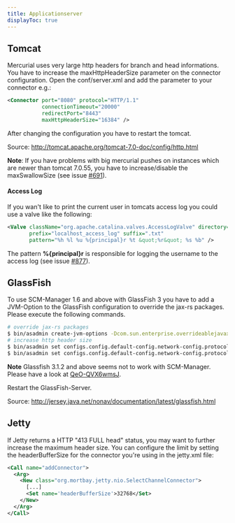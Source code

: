 ```yaml
---
title: Applicationserver
displayToc: true
---
```


## Tomcat

Mercurial uses very large http headers for branch and head informations.
You have to increase the maxHttpHeaderSize parameter on the connector
configuration. Open the conf/server.xml and add the parameter to your
connector e.g.:

```xml
<Connector port="8080" protocol="HTTP/1.1"
           connectionTimeout="20000"
           redirectPort="8443" 
           maxHttpHeaderSize="16384" />
```

After changing the configuration you have to restart the tomcat.

Source: <http://tomcat.apache.org/tomcat-7.0-doc/config/http.html>

**Note**: If you have problems with big mercurial pushes on instances which are newer than tomcat 7.0.55,
you have to increase/disable the maxSwallowSize (see issue [#691](https://github.com/scm-manager/scm-manager/issues/691)).

#### Access Log

If you wan\'t like to print the current user in tomcats access log you
could use a valve like the following:

```xml
<Valve className="org.apache.catalina.valves.AccessLogValve" directory="logs"
       prefix="localhost_access_log" suffix=".txt"
       pattern="%h %l %u %{principal}r %t &quot;%r&quot; %s %b" />
```

The pattern **%{principal}r** is responsible for logging the
username to the access log (see issue [#877](https://github.com/scm-manager/scm-manager/issues/877)).

## GlassFish

To use SCM-Manager 1.6 and above with GlassFish 3 you have to add a
JVM-Option to the GlassFish configuration to override the jax-rs
packages. Please execute the following commands.

```bash
# override jax-rs packages
$ bin/asadmin create-jvm-options -Dcom.sun.enterprise.overrideablejavaxpackages=javax.ws.rs,javax.ws.rs.core,javax.ws.rs.ext
# increase http header size
$ bin/asadmin set configs.config.default-config.network-config.protocols.protocol.http-listener-1.http.header-buffer-length-bytes=16384
$ bin/asadmin set configs.config.default-config.network-config.protocols.protocol.http-listener-2.http.header-buffer-length-bytes=16384
```

**Note** Glassfish 3.1.2 and above seems not to work with SCM-Manager.
Please have a look at [QeO-QVX6wmsJ](https://groups.google.com/forum/#!searchin/scmmanager/glassfish/scmmanager/SEbuEU8H-qo/QeO-QVX6wmsJ "Exception deploying to Glassfish 3.1.2").

Restart the GlassFish-Server.

Source: <http://jersey.java.net/nonav/documentation/latest/glassfish.html>

## Jetty

If Jetty returns a HTTP \"413 FULL head\" status, you may want to
further increase the maximum header size. You can configure the limit by
setting the headerBufferSize for the connector you\'re using in the
jetty.xml file:

```xml
<Call name="addConnector">
  <Arg>
    <New class="org.mortbay.jetty.nio.SelectChannelConnector">
      [...]
      <Set name='headerBufferSize'>32768</Set>
    </New>
  </Arg>
</Call>
```
